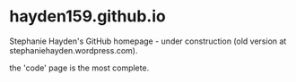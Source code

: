 # hayden159.github.io

Stephanie Hayden's GitHub homepage - under construction (old version at stephaniehayden.wordpress.com).

the 'code' page is the most complete.

